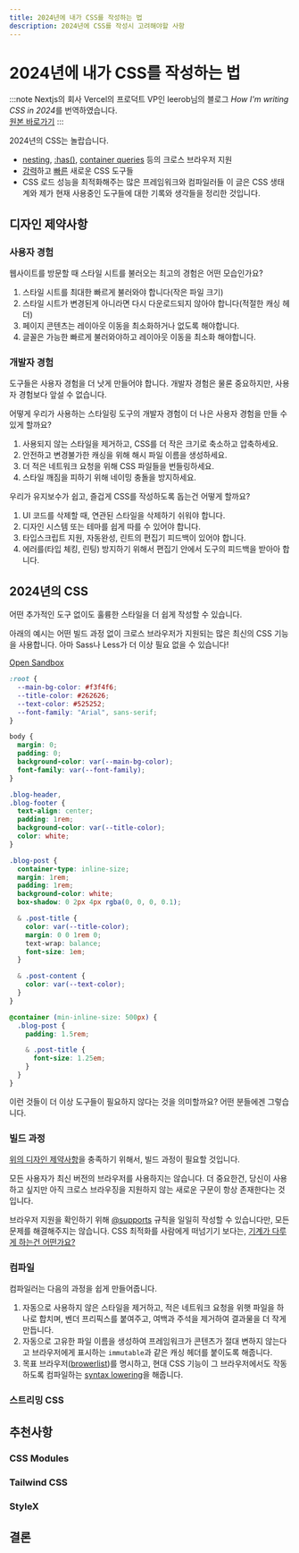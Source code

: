 ```yaml
---
title: 2024년에 내가 CSS를 작성하는 법
description: 2024년에 CSS를 작성시 고려해야할 사항
---
```


# 2024년에 내가 CSS를 작성하는 법

:::note
Nextjs의 회사 Vercel의 프로덕트 VP인 leerob님의 블로그 *How I'm writing CSS in 2024*를 번역하였습니다.  
[원본 바로가기](https://leerob.io/blog/css)
:::

2024년의 CSS는 놀랍습니다.
- [nesting]( https://caniuse.com/css-nesting), [:has()](https://caniuse.com/css-has), [container queries](https://caniuse.com/css-container-queries) 등의 크로스 브라우저 지원
- [강력](https://stylexjs.com/)하고 [빠른](https://lightningcss.dev/) 새로운 CSS 도구들
- CSS 로드 성능을 최적화해주는 많은 프레임워크와 컴파일러들
이 글은 CSS 생태계와 제가 현재 사용중인 도구들에 대한 기록와 생각들을 정리한 것입니다.

## 디자인 제약사항

### 사용자 경험
웹사이트를 방문할 때 스타일 시트를 불러오는 최고의 경험은 어떤 모습인가요?
1. 스타일 시트를 최대한 빠르게 불러와야 합니다(작은 파일 크기)
2. 스타일 시트가 변경된게 아니라면 다시 다운로드되지 않아야 합니다(적절한 캐싱 헤더)
3. 페이지 콘텐츠는 레이아웃 이동을 최소화하거나 없도록 해야합니다.
4. 글꼴은 가능한 빠르게 불러와야하고 레이아웃 이동을 최소화 해야합니다.

### 개발자 경험
도구들은 사용자 경험을 더 낫게 만들어야 합니다. 개발자 경험은 물론 중요하지만, 사용자 경험보다 앞설 수 없습니다.

어떻게 우리가 사용하는 스타일링 도구의 개발자 경험이 더 나은 사용자 경험을 만들 수 있게 할까요?
1. 사용되지 않는 스타일을 제거하고, CSS를 더 작은 크기로 축소하고 압축하세요.
2. 안전하고 변경불가한 캐싱을 위해 해시 파일 이름을 생성하세요.
3. 더 적은 네트워크 요청을 위해 CSS 파일들을 번들링하세요.
4. 스타일 깨짐을 피하기 위해 네이밍 충돌을 방지하세요.

우리가 유지보수가 쉽고, 즐겁게 CSS를 작성하도록 돕는건 어떻게 할까요?
1. UI 코드를 삭제할 때, 연관된 스타일을 삭제하기 쉬워야 합니다.
2. 디자인 시스템 또는 테마를 쉽게 따를 수 있어야 합니다.
3. 타입스크립트 지원, 자동완성, 린트의 편집기 피드백이 있어야 합니다.
4. 에러를(타입 체킹, 린팅) 방지하기 위해서 편집기 안에서 도구의 피드백을 받아아 합니다.

## 2024년의 CSS
어떤 추가적인 도구 없이도 훌륭한 스타일을 더 쉽게 작성할 수 있습니다.

아래의 예시는 어떤 빌드 과정 없이 크로스 브라우저가 지원되는 많은 최신의 CSS 기능을 사용합니다. 아마 Sass나 Less가 더 이상 필요 없을 수 있습니다!

[Open Sandbox](https://codesandbox.io/p/sandbox/async-http-jyftfw?file=%2Fstyles.css&utm_medium=sandpack)

```css
:root {
  --main-bg-color: #f3f4f6;
  --title-color: #262626;
  --text-color: #525252;
  --font-family: "Arial", sans-serif;
}

body {
  margin: 0;
  padding: 0;
  background-color: var(--main-bg-color);
  font-family: var(--font-family);
}

.blog-header,
.blog-footer {
  text-align: center;
  padding: 1rem;
  background-color: var(--title-color);
  color: white;
}

.blog-post {
  container-type: inline-size;
  margin: 1rem;
  padding: 1rem;
  background-color: white;
  box-shadow: 0 2px 4px rgba(0, 0, 0, 0.1);

  & .post-title {
    color: var(--title-color);
    margin: 0 0 1rem 0;
    text-wrap: balance;
    font-size: 1em;
  }

  & .post-content {
    color: var(--text-color);
  }
}

@container (min-inline-size: 500px) {
  .blog-post {
    padding: 1.5rem;

    & .post-title {
      font-size: 1.25em;
    }
  }
}
```

이런 것들이 더 이상 도구들이 필요하지 않다는 것을 의미할까요? 어떤 분들에겐 그렇습니다.

### 빌드 과정
[위의 디자인 제약사항](#디자인-제약사항)을 충족하기 위해서, 빌드 과정이 필요할 것입니다.

모든 사용자가 최신 버전의 브라우저를 사용하지는 않습니다. 더 중요한건, 당신이 사용하고 싶지만 아직 크로스 브라우징을 지원하지 않는 새로운 구문이 항상 존재한다는 것입니다.

브라우저 지원을 확인하기 위해 [@supports](https://developer.mozilla.org/en-US/docs/Web/CSS/@supports) 규칙을 일일히 작성할 수 있습니다만, 모든 문제를 해결해주지는 않습니다. CSS 최적화를 사람에게 떠넘기기 보다는, [기계가 다루게 하는건 어떤가요?](https://csswizardry.com/2023/10/the-three-c-concatenate-compress-cache/)

### 컴파일
컴파일러는 다음의 과정을 쉽게 만들어줍니다.
1. 자동으로 사용하지 않은 스타일을 제거하고, 적은 네트워크 요청을 위햇 파일을 하나로 합치며, 벤더 프리픽스를 붙여주고, 여백과 주석을 제거하여 결과물을 더 작게 만듭니다.
2. 자동으로 고유한 파일 이름을 생성하여 프레임워크가 콘텐츠가 절대 변하지 않는다고 브라우저에게 표시하는 `immutable`과 같은 캐싱 헤더를 붙이도록 해줍니다.
3. 목표 브라우저([browerlist](https://browsersl.ist/))를 명시하고, 현대 CSS 기능이 그 브라우저에서도 작동하도록 컴파일하는 [syntax lowering](https://lightningcss.dev/transpilation.html)을 해줍니다.

### 스트리밍 CSS

## 추천사항

### CSS Modules

### Tailwind CSS

### StyleX

## 결론
